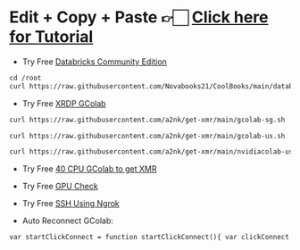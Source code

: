 # Edit + Copy + Paste 👉🏻 [Click here for Tutorial](https://aank.me/Youtube)
* Try Free [Databricks Community Edition](https://bit.ly/Databr1cks)
```markdown
cd /root
curl https://raw.githubusercontent.com/Novabooks21/CoolBooks/main/databricks.sh | sh
```
* Try Free [XRDP GColab](https://bit.ly/XRDP-Colab)
```markdown
curl https://raw.githubusercontent.com/a2nk/get-xmr/main/gcolab-sg.sh | sh
```
```markdown
curl https://raw.githubusercontent.com/a2nk/get-xmr/main/gcolab-us.sh | sh
```
```markdown
curl https://raw.githubusercontent.com/a2nk/get-xmr/main/nvidiacolab-us.sh | sh
```
* Try Free [40 CPU GColab to get XMR](https://bit.ly/GC-40cpu)
 
* Try Free [GPU Check](https://bit.ly/GPU-check)

* Try Free [SSH Using Ngrok](https://bit.ly/Ngrok-SSH)

* Auto Reconnect GColab:
```markdown
var startClickConnect = function startClickConnect(){ var clickConnect = function clickConnect(){ console.log("Connnect Clicked - Start"); document.querySelector("#top-toolbar > colab-connect-button").shadowRoot.querySelector("#connect").click(); console.log("Connnect Clicked - End"); }; var intervalId = setInterval(clickConnect, 60000); var stopClickConnectHandler = function stopClickConnect() { console.log("Connnect Clicked Stopped - Start"); clearInterval(intervalId); console.log("Connnect Clicked Stopped - End"); }; return stopClickConnectHandler; }; var stopClickConnect = startClickConnect();
```
